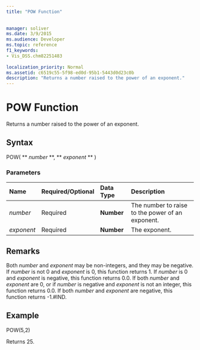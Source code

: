 ```yaml
---
title: "POW Function"
 
 
manager: soliver
ms.date: 3/9/2015
ms.audience: Developer
ms.topic: reference
f1_keywords:
- Vis_DSS.chm82251483
 
localization_priority: Normal
ms.assetid: c6519c55-5f98-ed0d-95b1-5443d0d23c0b
description: "Returns a number raised to the power of an exponent."
---
```


# POW Function

Returns a number raised to the power of an exponent.
  
## Syntax

POW( ** *number* **, ** *exponent* ** ) 
  
### Parameters

|**Name**|**Required/Optional**|**Data Type**|**Description**|
|:-----|:-----|:-----|:-----|
| _number_ <br/> |Required  <br/> |**Number** <br/> |The number to raise to the power of an exponent.  <br/> |
| _exponent_ <br/> |Required  <br/> |**Number** <br/> |The exponent.  <br/> |
   
## Remarks

Both  _number_ and  _exponent_ may be non-integers, and they may be negative. If  _number_ is not 0 and  _exponent_ is 0, this function returns 1. If  _number_ is 0 and  _exponent_ is negative, this function returns 0.0. If both  _number_ and  _exponent_ are 0, or if  _number_ is negative and  _exponent_ is not an integer, this function returns 0.0. If both  _number_ and  _exponent_ are negative, this function returns -1.#IND. 
  
## Example

POW(5,2) 
  
Returns 25. 
  

